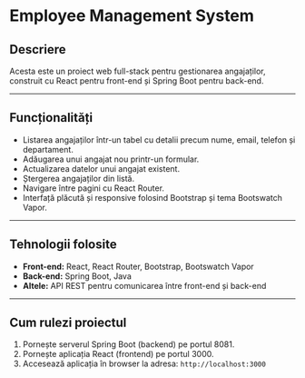 # Employee Management System

## Descriere
Acesta este un proiect web full-stack pentru gestionarea angajaților, construit cu React pentru front-end și Spring Boot pentru back-end.

---

## Funcționalități

- Listarea angajaților într-un tabel cu detalii precum nume, email, telefon și departament.
- Adăugarea unui angajat nou printr-un formular.
- Actualizarea datelor unui angajat existent.
- Ștergerea angajaților din listă.
- Navigare între pagini cu React Router.
- Interfață plăcută și responsive folosind Bootstrap și tema Bootswatch Vapor.

---

## Tehnologii folosite

- **Front-end:** React, React Router, Bootstrap, Bootswatch Vapor
- **Back-end:** Spring Boot, Java
- **Altele:** API REST pentru comunicarea între front-end și back-end

---

## Cum rulezi proiectul

1. Pornește serverul Spring Boot (backend) pe portul 8081.
2. Pornește aplicația React (frontend) pe portul 3000.
3. Accesează aplicația în browser la adresa: `http://localhost:3000`




